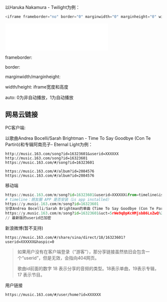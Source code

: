 以Haruka Nakamura - Twilight为例：
```js
<iframe frameborder="no" border="0" marginwidth="0" marginheight="0" width=330 height=86 src="//music.163.com/outchain/player?type=2&id=22701029&auto=0&height=66"></iframe>
```

<iframe frameborder="no" border="0" marginwidth="0" marginheight="0" width=330 height=86 src="//music.163.com/outchain/player?type=2&id=22701029&auto=0&height=66"></iframe>

 frameborder:

border:

marginwidth/marginheight:

width/height: iframe宽度和高度

auto: 0为非自动播放，1为自动播放

## 网易云链接

PC客户端: 

以歌曲Andrea Bocelli/Sarah Brightman - Time To Say Goodbye (Con Te Partirò)和专辑阿南亮子- Eternal Light为例：

```
http://music.163.com/song?id=16323601&userid=XXXXXX
http://music.163.com/song?id=16323601
https://music.163.com/#/song?id=16323601

https://music.163.com/#/album?id=2084576
https://music.163.com/#/album?id=2084576
```

移动端

```python
https://music.163.com/m/song?id=16323601&userid=XXXXXX&from=timeline&isappinstalled=0
# timeline：朋友圈 APP 是否安装（is app installed）
https://y.music.163.com/m/song?id=16323601
分享Andrea Bocelli/Sarah Brightman的单曲《Time To Say Goodbye (Con Te Partirò)》: https://y.music.163.com/m/song/16323601/?userid=XXXXXX&app_version=7.3.28 (来自@网易云音乐)
https://y.music.163.com/m/song?id=16323601&uct=5rWe9qDpKcHMjsbB6LxZwQ%253D%253D&app_version=8.2.31&sc=wm
// 最新版的userid已加密
```

新浪微博(暂不支持)

```
https://music.163.com/#/share/sina/direct/18/16323601?userid=XXXXXX&haspic=0
```

> 如果用户没有在客户端登录（“游客”），那分享链接虽然依旧会包含一个“userid”，但是无效，会指向404网页。
>
> 歌曲id前面的数字 18 表示分享的音频的类型。18表示单曲，19表示专辑，17 表示节目。

用户链接

```
https://music.163.com/#/user/home?id=XXXXXX
```
